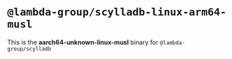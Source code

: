 # `@lambda-group/scylladb-linux-arm64-musl`

This is the **aarch64-unknown-linux-musl** binary for `@lambda-group/scylladb`
